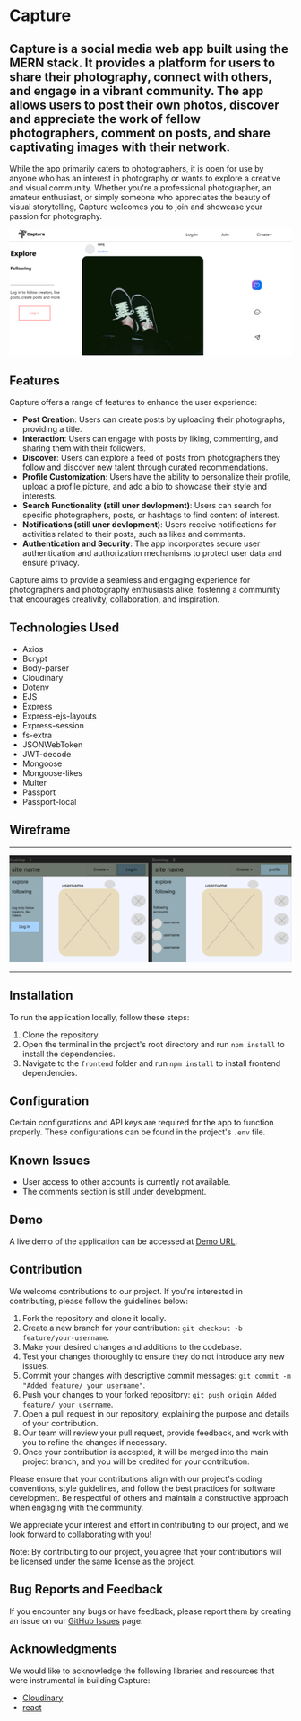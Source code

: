 # Capture

Capture is a social media web app built using the MERN stack. It provides a platform for users to share their photography, connect with others, and engage in a vibrant community. The app allows users to post their own photos, discover and appreciate the work of fellow photographers, comment on posts, and share captivating images with their network.
-
While the app primarily caters to photographers, it is open for use by anyone who has an interest in photography or wants to explore a creative and visual community. Whether you're a professional photographer, an amateur enthusiast, or simply someone who appreciates the beauty of visual storytelling, Capture welcomes you to join and showcase your passion for photography.

![picture-of-the-main-page](<frontend/public/assets/FireShot Capture 004 - Capture - localhost.png>)

## Features

Capture offers a range of features to enhance the user experience:

- **Post Creation**: Users can create posts by uploading their photographs, providing a title.
- **Interaction**: Users can engage with posts by liking, commenting, and sharing them with their followers.
- **Discover**: Users can explore a feed of posts from photographers they follow and discover new talent through curated recommendations.
- **Profile Customization**: Users have the ability to personalize their profile, upload a profile picture, and add a bio to showcase their style and interests.
- **Search Functionality (still uner devlopment)**: Users can search for specific photographers, posts, or hashtags to find content of interest.
- **Notifications (still uner devlopment)**: Users receive notifications for activities related to their posts, such as likes and comments.
- **Authentication and Security**: The app incorporates secure user authentication and authorization mechanisms to protect user data and ensure privacy.

Capture aims to provide a seamless and engaging experience for photographers and photography enthusiasts alike, fostering a community that encourages creativity, collaboration, and inspiration.

## Technologies Used

- Axios
- Bcrypt
- Body-parser
- Cloudinary
- Dotenv
- EJS
- Express
- Express-ejs-layouts
- Express-session
- fs-extra
- JSONWebToken
- JWT-decode
- Mongoose
- Mongoose-likes
- Multer
- Passport
- Passport-local

## Wireframe
---
![Alt text](frontend/public/assets/figma-project-3.png)

---

## Installation

To run the application locally, follow these steps:

1. Clone the repository.
2. Open the terminal in the project's root directory and run `npm install` to install the dependencies.
3. Navigate to the `frontend` folder and run `npm install` to install frontend dependencies.

## Configuration

Certain configurations and API keys are required for the app to function properly. These configurations can be found in the project's `.env` file.

## Known Issues

- User access to other accounts is currently not available.
- The comments section is still under development.

## Demo

A live demo of the application can be accessed at [Demo URL](add_demo_url_here).

## Contribution

We welcome contributions to our project. If you're interested in contributing, please follow the guidelines below:

1. Fork the repository and clone it locally.
2. Create a new branch for your contribution: `git checkout -b feature/your-username`.
3. Make your desired changes and additions to the codebase.
4. Test your changes thoroughly to ensure they do not introduce any new issues.
5. Commit your changes with descriptive commit messages: `git commit -m "Added feature/ your username"`.
6. Push your changes to your forked repository: `git push origin Added feature/ your username`.
7. Open a pull request in our repository, explaining the purpose and details of your contribution.
8. Our team will review your pull request, provide feedback, and work with you to refine the changes if necessary.
9. Once your contribution is accepted, it will be merged into the main project branch, and you will be credited for your contribution.

Please ensure that your contributions align with our project's coding conventions, style guidelines, and follow the best practices for software development. Be respectful of others and maintain a constructive approach when engaging with the community.

We appreciate your interest and effort in contributing to our project, and we look forward to collaborating with you!

Note: By contributing to our project, you agree that your contributions will be licensed under the same license as the project.

## Bug Reports and Feedback

If you encounter any bugs or have feedback, please report them by creating an issue on our [GitHub Issues](https://git.generalassemb.ly/mohd96/Project-03/issues) page.

## Acknowledgments

We would like to acknowledge the following libraries and resources that were instrumental in building Capture:

- [Cloudinary](https://cloudinary.com/documentation/)
- [react](https://react.dev/learn)


